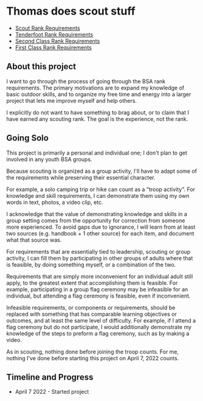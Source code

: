 # Thomas does scout stuff

* [Scout Rank Requirements](./01-Scout.md)
* [Tenderfoot Rank Requirements](./02-Tenderfoot.md)
* [Second Class Rank Requirements](./03-Second-Class.md)
* [First Class Rank Requirements](./04-First-Class.md)

## About this project
I want to go through the process of going through the BSA rank requirements. The primary motivations are to expand my knowledge of basic outdoor skills, and to organize my free time and energy into a larger project that lets me improve myself and help others.  

I explicitly do not want to have something to brag about, or to claim that I have earned any scouting rank. The goal is the experience, not the rank.  

## Going Solo

This project is primarily a personal and individual one; I don't plan to get involved in any youth BSA groups. 

Because scouting is organized as a group activity, I'll have to adapt some of the requirements while preserving their essential character.  

For example, a solo camping trip or hike can count as a "troop activity". For knowledge and skill requirements, I can demonstrate them using my own words in text, photos, a video clip,  etc.  

I acknowledge that the value of demonstrating knowledge and skills in a group setting comes from the opportunity for correction from someone more experienced. To avoid gaps due to ignorance, I will learn from at least two sources (e.g. handbook + 1 other source) for each item, and document what that source was.  

For requirements that are essentially tied to leadership, scouting or group activity, I can fill them by participating in other groups of adults where that is feasible, by doing something myself, or a combination of the two.  

Requirements that are simply more inconvenient for an individual adult still apply, to the greatest extent that accomplishing them is feasible. For example, participating in a group flag ceremony may be infeasible for an individual, but attending a flag ceremony is feasible, even if inconvenient.  

Infeasible requirements, or components or requirements, should be replaced with something that has comparable learning objectives or outcomes, and at least the same level of difficulty. For example, if I attend a flag ceremony but do not participate, I would additionally demonstrate my knowledge of the steps to preform a flag ceremony, such as by making a video.

As in scouting, nothing done before joining the troop counts. For me, nothing I've done before starting this project on April 7, 2022 counts.


## Timeline and Progress

- April 7 2022 - Started project
